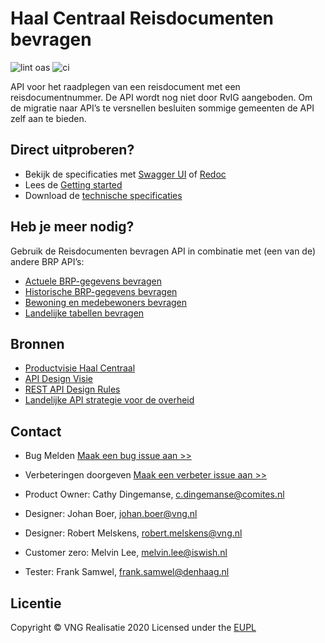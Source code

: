# Haal Centraal Reisdocumenten bevragen

![lint oas](https://github.com/BRP-API/Haal-Centraal-Reisdocumenten-bevragen/workflows/lint-oas/badge.svg)
![ci](https://github.com/BRP-API/reisdocumenten-informatie-service/actions/workflows/ci.yml/badge.svg?branch=main)

API voor het raadplegen van een reisdocument met een reisdocumentnummer. De API wordt nog niet door RvIG aangeboden. Om de migratie naar API’s te versnellen besluiten sommige gemeenten de API zelf aan te bieden.

## Direct uitproberen?
* Bekijk de specificaties met [Swagger UI](https://vng-realisatie.github.io/Haal-Centraal-Reisdocumenten-bevragen/swagger-ui) of [Redoc](https://vng-realisatie.github.io/Haal-Centraal-Reisdocumenten-bevragen/redoc)
* Lees de [Getting started](https://vng-realisatie.github.io/Haal-Centraal-Reisdocumenten-bevragen/getting-started)
* Download de [technische specificaties](https://github.com/BRP-API/Haal-Centraal-Reisdocumenten-bevragen/blob/master/specificatie/genereervariant/openapi.yaml)

## Heb je meer nodig? 
Gebruik de Reisdocumenten bevragen API in combinatie met (een van de) andere BRP API’s:

* [Actuele BRP-gegevens bevragen](https://BRP-API.github.io/Haal-Centraal-BRP-bevragen)
* [Historische BRP-gegevens bevragen](https://BRP-API.github.io/Haal-Centraal-BRP-historie-bevragen)
* [Bewoning en medebewoners bevragen](https://BRP-API.github.io/Haal-Centraal-BRP-bewoning)
* [Landelijke tabellen bevragen](https://BRP-API.github.io/Haal-Centraal-BRP-tabellen-bevragen)

## Bronnen

* [Productvisie Haal Centraal](https://vng-realisatie.github.io/Haal-Centraal)
* [API Design Visie](https://github.com/Geonovum/KP-APIs/blob/master/overleggen/Werkgroep%20API%20design%20visie/API%20Design%20Visie.md)
* [REST API Design Rules](https://docs.geostandaarden.nl/api/API-Designrules/)
* [Landelijke API strategie voor de overheid](https://geonovum.github.io/KP-APIs/)

## Contact

* Bug Melden
  [Maak een bug issue aan >>](https://github.com/BRP-API/Haal-Centraal-Reisdocumenten-bevragen/issues/new?assignees=&labels=bug&template=bug_report.md&title=)
* Verbeteringen doorgeven
  [Maak een verbeter issue aan >>](https://github.com/BRP-API/Haal-Centraal-Reisdocumenten-bevragen/issues/new?assignees=&labels=enhancement&template=enhancement.md&title=)

* Product Owner: Cathy Dingemanse, [c.dingemanse@comites.nl](mailto:c.dingemanse@comites.nl)
* Designer: Johan Boer, [johan.boer@vng.nl](mailto:johan.boer@vng.nl)
* Designer: Robert Melskens, [robert.melskens@vng.nl](mailto:robert.melskens@vng.nl)
* Customer zero: Melvin Lee, [melvin.lee@iswish.nl](mailto:melvin.lee@iswish.nl)
* Tester: Frank Samwel, [frank.samwel@denhaag.nl](mailto:frank.samwel@denhaag.nl)

## Licentie

Copyright &copy; VNG Realisatie 2020
Licensed under the [EUPL](https://github.com/BRP-API/Haal-Centraal-Reisdocumenten-bevragen/blob/master/LICENCE.md)
